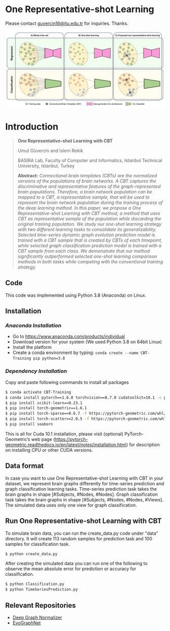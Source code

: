 # One Representative-shot Learning 
Please contact guvercin16@itu.edu.tr for inquiries. Thanks. 

![One Representative-shot pipeline](main_figure.PNG)

# Introduction

> **One Representative-shot Learning with CBT**
>
> Umut Güvercin and Islem Rekik
>
> BASIRA Lab, Faculty of Computer and Informatics, Istanbul Technical University, Istanbul, Turkey
>
> **Abstract:** *Connectional brain templates (CBTs) are the normalized versions of the populations of brain networks. A CBT captures the discriminative and representative features of the graph-represented brain populations. Therefore, a brain network population can be mapped to a CBT, a representative sample, that will be used to represent the brain network population during the training process of the deep learning method. In this paper, we propose a One Representative-shot Learning with CBT method, a method that uses CBT as representative sample of the population while discarding the original training population. We study our one-shot learning strategy with two different learning tasks to consolidate its generalizability. Selected time-series dynamic graph evolution prediction model is trained with a CBT sample that is created by CBTs of each timepoint, while selected graph classification prediction model is trained with a CBT sample from each class. We demonstrate that our method significantly outperformed selected one-shot learning comparison methods in both tasks while competing with the conventional training strategy.*


## Code
This code was implemented using Python 3.8 (Anaconda) on Linux.

## Installation
### *Anaconda Installation*
* Go to  https://www.anaconda.com/products/individual
* Download version for your system (We used Python 3.8  on 64bit Linux)
* Install the platform
* Create a conda environment by typing:  ```conda create --name CBT-Training pip python=3.8```

### *Dependency Installation*
Copy and paste following commands to install all packages
```sh
$ conda activate CBT-Training
$ conda install pytorch==1.6.0 torchvision==0.7.0 cudatoolkit=10.1 -c pytorch
$ pip install scikit-learn==0.23.1
$ pip install torch-geometric==1.6.1
$ pip install torch-sparse==0.6.7 -f https://pytorch-geometric.com/whl/torch-1.6.0+cu101.html
$ pip install torch-scatter==2.0.5 -f https://pytorch-geometric.com/whl/torch-1.6.0+cu101.html
$ pip install seaborn
```
This is all for Cuda 10.1 installation, please visit (optional) PyTorch-Geometric’s web page (https://pytorch-geometric.readthedocs.io/en/latest/notes/installation.html) for description on installing CPU or other CUDA versions.
## Data format
In case you want to use One Representative-shot Learning with CBT in your dataset, we represent brain graphs differently for time-series prediction and graph classification learning tasks. 
Time-series prediction task takes the brain graphs in shape [#Subjects, #Nodes, #Nodes]. Graph classification task takes the brain graphs in shape [#Subjects, #Nodes, #Nodes, #Views].
The simulated data uses only one view for graph classification. 

## Run One Representative-shot Learning with CBT
To simulate brain data, you can run the create_data.py code under "data" directory. It will create 113 random samples for prediction task and 100 samples for classification task.
```sh
$ python create_data.py
```

After creating the simulated data you can run one of the following to observe the mean absolute error for prediction or accuracy for classification.
```sh
$ python Classification.py
$ python TimeSeriesPrediction.py
```

## Relevant Repositories
* [Deep Graph Normalizer](https://github.com/basiralab/DGN)
* [EvoGraphNet](https://github.com/basiralab/EvoGraphNet)

